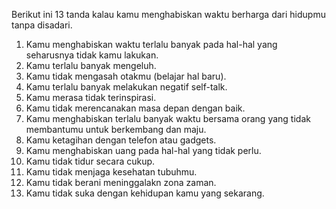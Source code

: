 Berikut ini 13 tanda kalau kamu menghabiskan waktu berharga dari hidupmu tanpa disadari.

1. Kamu menghabiskan waktu terlalu banyak pada hal-hal yang seharusnya tidak kamu lakukan.
2. Kamu terlalu banyak mengeluh.
3. Kamu tidak mengasah otakmu (belajar hal baru).
4. Kamu terlalu banyak melakukan negatif self-talk.
5. Kamu merasa tidak terinspirasi.
6. Kamu tidak merencanakan masa depan dengan baik.
7. Kamu menghabiskan terlalu banyak waktu bersama orang yang tidak membantumu untuk berkembang dan maju.
8. Kamu ketagihan dengan telefon atau gadgets.
9. Kamu menghabiskan uang pada hal-hal yang tidak perlu.
10. Kamu tidak tidur secara cukup.
11. Kamu tidak menjaga kesehatan tubuhmu.
12. Kamu tidak berani meninggalakn zona zaman.
13. Kamu tidak suka dengan kehidupan kamu yang sekarang.
